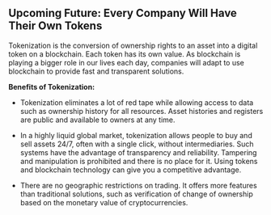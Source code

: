 ﻿## Upcoming Future: Every Company Will Have Their Own Tokens

Tokenization is the conversion of ownership rights to an asset into a digital token on a blockchain. Each token has its own value. As blockchain is playing a bigger role in our lives each day, companies will adapt to use blockchain to provide fast and transparent solutions.

**Benefits of Tokenization:**

 - Tokenization eliminates a lot of red tape while allowing access to
   data such as ownership history for all resources. Asset histories and
   registers are public and available to owners at any time.
   
 - In a highly liquid global market, tokenization allows people to buy
   and sell assets 24/7, often with a single click, without
   intermediaries. Such systems have the advantage of transparency and
   reliability. Tampering and manipulation is prohibited and there is no
   place for it. Using tokens and blockchain technology can give you a
   competitive advantage.
   
 - There are no geographic restrictions on trading. It offers more
   features than traditional solutions, such as verification of change
   of ownership based on the monetary value of cryptocurrencies.

